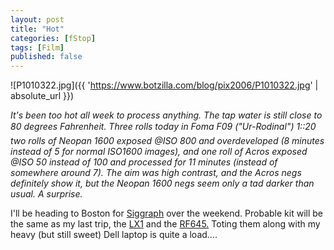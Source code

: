 ```yaml
---
layout: post
title: "Hot"
categories: [fStop]
tags: [Film]
published: false
---
```



![P1010322.jpg]({{ 'https://www.botzilla.com/blog/pix2006/P1010322.jpg' | absolute_url }})


<i>It's been too hot all week to process anything. The tap water is still close to 80 degrees Fahrenheit. Three rolls today in Foma F09 ("Ur-Rodinal") 1::20 &#151; two rolls of Neopan 1600 exposed @ISO 800 and overdeveloped (8 minutes instead of 5 for normal ISO1600 images), and one roll of Acros exposed @ISO 50 instead of 100 and processed for 11 minutes (instead of somewhere around 7). The aim was high contrast, and the Acros negs definitely show it, but the Neopan 1600 negs seem only a tad darker than usual. A surprise.</i>

I'll be heading to Boston for <a href="http://www.siggraph.org/s2006/">Siggraph</a> over the weekend. Probable kit will be the same as my last trip, the <a href="/blog/archives/000479.html">LX1</a> and the <a href="/blog/archives/000487.html">RF645.</a> Toting them along with my heavy (but still sweet) Dell laptop is quite a load....

